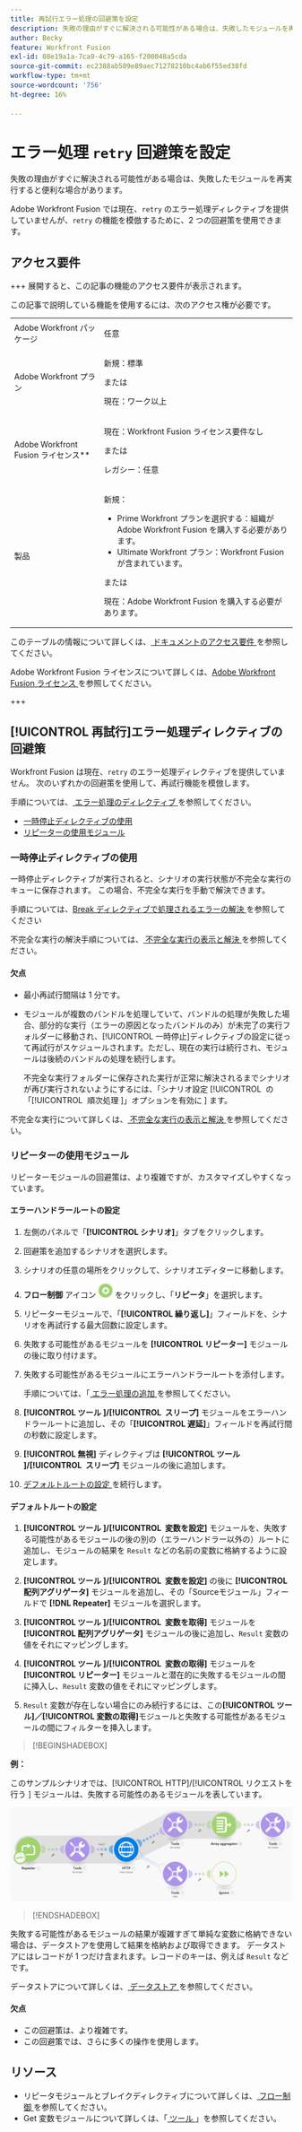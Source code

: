 ```yaml
---
title: 再試行エラー処理の回避策を設定
description: 失敗の理由がすぐに解決される可能性がある場合は、失敗したモジュールを再実行すると便利な場合があります。
author: Becky
feature: Workfront Fusion
exl-id: 08e19a1a-7ca9-4c79-a165-f200048a5cda
source-git-commit: ec2388ab509e89aec71278210bc4ab6f55ed38fd
workflow-type: tm+mt
source-wordcount: '756'
ht-degree: 16%

---
```


# エラー処理 `retry` 回避策を設定

失敗の理由がすぐに解決される可能性がある場合は、失敗したモジュールを再実行すると便利な場合があります。

Adobe Workfront Fusion では現在、`retry` のエラー処理ディレクティブを提供していませんが、`retry` の機能を模倣するために、2 つの回避策を使用できます。

## アクセス要件

+++ 展開すると、この記事の機能のアクセス要件が表示されます。

この記事で説明している機能を使用するには、次のアクセス権が必要です。

<table style="table-layout:auto">
 <col> 
 <col> 
 <tbody> 
  <tr> 
   <td role="rowheader">Adobe Workfront パッケージ 
   <td> <p>任意</p> </td> 
  </tr> 
  <tr data-mc-conditions=""> 
   <td role="rowheader">Adobe Workfront プラン</td> 
   <td> <p>新規：標準</p><p>または</p><p>現在：ワーク以上</p> </td> 
  </tr> 
  <tr> 
   <td role="rowheader">Adobe Workfront Fusion ライセンス**</td> 
   <td>
   <p>現在：Workfront Fusion ライセンス要件なし</p>
   <p>または</p>
   <p>レガシー：任意 </p>
   </td> 
  </tr> 
  <tr> 
   <td role="rowheader">製品</td> 
   <td>
   <p>新規：</p> <ul><li>Prime Workfront プランを選択する：組織がAdobe Workfront Fusion を購入する必要があります。</li><li>Ultimate Workfront プラン：Workfront Fusion が含まれています。</li></ul>
   <p>または</p>
   <p>現在：Adobe Workfront Fusion を購入する必要があります。</p>
   </td> 
  </tr>
 </tbody> 
</table>

このテーブルの情報について詳しくは、[ ドキュメントのアクセス要件 ](/help/workfront-fusion/references/licenses-and-roles/access-level-requirements-in-documentation.md) を参照してください。

Adobe Workfront Fusion ライセンスについて詳しくは、[Adobe Workfront Fusion ライセンス ](/help/workfront-fusion/set-up-and-manage-workfront-fusion/licensing-operations-overview/license-automation-vs-integration.md) を参照してください。

+++

## [!UICONTROL 再試行]エラー処理ディレクティブの回避策

Workfront Fusion は現在、`retry` のエラー処理ディレクティブを提供していません。 次のいずれかの回避策を使用して、再試行機能を模倣します。

手順については、[ エラー処理のディレクティブ ](/help/workfront-fusion/references/errors/directives-for-error-handling.md) を参照してください。

* [一時停止ディレクティブの使用](#use-the-break-directive)
* [リピーターの使用モジュール](#use-the-repeater-module)

### 一時停止ディレクティブの使用

一時停止ディレクティブが実行されると、シナリオの実行状態が不完全な実行のキューに保存されます。 この場合、不完全な実行を手動で解決できます。

手順については、[Break ディレクティブで処理されるエラーの解決 ](/help/workfront-fusion/create-scenarios/config-error-handling/resolve-error-from-break-directive.md) を参照してください

不完全な実行の解決手順については、[ 不完全な実行の表示と解決 ](/help/workfront-fusion/manage-scenarios/view-and-resolve-incomplete-executions.md) を参照してください。

#### 欠点

* 最小再試行間隔は 1 分です。
* モジュールが複数のバンドルを処理していて、バンドルの処理が失敗した場合、部分的な実行（エラーの原因となったバンドルのみ）が未完了の実行フォルダーに移動され、[!UICONTROL 一時停止]ディレクティブの設定に従って再試行がスケジュールされます。ただし、現在の実行は続行され、モジュールは後続のバンドルの処理を続行します。

  不完全な実行フォルダーに保存された実行が正常に解決されるまでシナリオが再び実行されないようにするには、「シナリオ設定 [!UICONTROL &#x200B; の「[!UICONTROL &#x200B; 順次処理 &#x200B;]」オプションを有効に &#x200B;] ます。

不完全な実行について詳しくは、[ 不完全な実行の表示と解決 ](/help/workfront-fusion/manage-scenarios/view-and-resolve-incomplete-executions.md) を参照してください。

### リピーターの使用モジュール

リピーターモジュールの回避策は、より複雑ですが、カスタマイズしやすくなっています。

#### エラーハンドラールートの設定

1. 左側のパネルで「**[!UICONTROL シナリオ]**」タブをクリックします。
1. 回避策を追加するシナリオを選択します。
1. シナリオの任意の場所をクリックして、シナリオエディターに移動します。
1. **フロー制御** アイコン ![ フロー制御 ](assets/flow-control-icon.png) をクリックし、「**リピータ**」を選択します。
1. リピーターモジュールで、「**[!UICONTROL 繰り返し]**」フィールドを、シナリオを再試行する最大回数に設定します。
1. 失敗する可能性があるモジュールを **[!UICONTROL リピーター]** モジュールの後に取り付けます。
1. 失敗する可能性があるモジュールにエラーハンドラールートを添付します。

   手順については、「[ エラー処理の追加 ](/help/workfront-fusion/create-scenarios/config-error-handling/error-handling.md) を参照してください。
1. **[!UICONTROL ツール &#x200B;]/[!UICONTROL &#x200B; スリープ]** モジュールをエラーハンドラールートに追加し、その「**[!UICONTROL 遅延]**」フィールドを再試行間の秒数に設定します。

1. **[!UICONTROL 無視]** ディレクティブは **[!UICONTROL ツール &#x200B;]/[!UICONTROL &#x200B; スリープ]** モジュールの後に追加します。
1. [ デフォルトルートの設定 ](#configure-the-default-route) を続行します。

#### デフォルトルートの設定

1. **[!UICONTROL ツール &#x200B;]/[!UICONTROL &#x200B; 変数を設定]** モジュールを、失敗する可能性があるモジュールの後の別の（エラーハンドラー以外の）ルートに追加し、モジュールの結果を `Result` などの名前の変数に格納するように設定します。

1. **[!UICONTROL ツール &#x200B;]/[!UICONTROL &#x200B; 変数を設定]** の後に **[!UICONTROL 配列アグリゲータ]** モジュールを追加し、その「Sourceモジュール」フィールドで **[!DNL Repeater]** モジュールを選択します。

1. **[!UICONTROL ツール &#x200B;]/[!UICONTROL &#x200B; 変数を取得]** モジュールを **[!UICONTROL 配列アグリゲータ]** モジュールの後に追加し、`Result` 変数の値をそれにマッピングします。

1. **[!UICONTROL ツール &#x200B;]/[!UICONTROL &#x200B; 変数の取得]** モジュールを **[!UICONTROL リピーター]** モジュールと潜在的に失敗するモジュールの間に挿入し、`Result` 変数の値をそれにマッピングします。

1. `Result` 変数が存在しない場合にのみ続行するには、この&#x200B;**[!UICONTROL ツール]／[!UICONTROL 変数の取得]**&#x200B;モジュールと失敗する可能性があるモジュールの間にフィルターを挿入します。

>[!BEGINSHADEBOX]

**例：**

このサンプルシナリオでは、[!UICONTROL HTTP]/[!UICONTROL &#x200B; リクエストを行う &#x200B;] モジュールは、失敗する可能性のあるモジュールを表しています。

![HTTP リクエストの作成 ](assets/http-make-request.png)

>[!ENDSHADEBOX]

失敗する可能性があるモジュールの結果が複雑すぎて単純な変数に格納できない場合は、データストアを使用して結果を格納および取得できます。 データストアにはレコードが 1 つだけ含まれます。レコードのキーは、例えば `Result` などです。

データストアについて詳しくは、[ データストア ](/help/workfront-fusion/create-scenarios/map-data/data-stores.md) を参照してください。

#### 欠点

* この回避策は、より複雑です。
* この回避策では、さらに多くの操作を使用します。

## リソース

* リピータモジュールとブレイクディレクティブについて詳しくは、[ フロー制御 ](/help/workfront-fusion/references/apps-and-modules/tools-and-transformers/flow-control.md) を参照してください。
* Get 変数モジュールについて詳しくは、「[ ツール ](/help/workfront-fusion/references/apps-and-modules/tools-and-transformers/tools-modules.md)」を参照してください。
